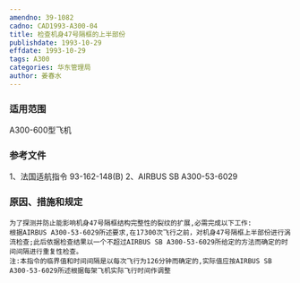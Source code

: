 ```yaml
---
amendno: 39-1082
cadno: CAD1993-A300-04
title: 检查机身47号隔框的上半部份
publishdate: 1993-10-29
effdate: 1993-10-29
tags: A300
categories: 华东管理局
author: 姜春水
---
```


### 适用范围 
A300-600型飞机

<!--more-->
### 参考文件
1、法国适航指令 93-162-148(B) 
2、AIRBUS SB A300-53-6029 

### 原因、措施和规定 
    为了探测并防止能影响机身47号隔框结构完整性的裂纹的扩展,必需完成以下工作: 
    根据AIRBUS A300-53-6029所述要求,在17300次飞行之前，对机身47号隔框上半部份进行涡流检查;此后依据检查结果以一个不超过AIRBUS SB A300-53-6029所给定的方法而确定的时间间隔进行重复性检查。 
    注:本指令的临界值和时间间隔是以每次飞行为126分钟而确定的,实际值应按AIRBUS SB A300-53-6029所述根据每架飞机实际飞行时间作调整
